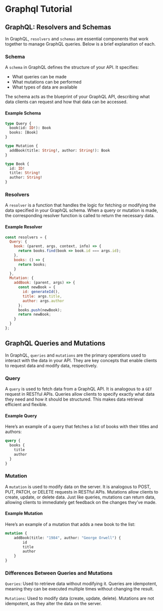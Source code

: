 # Graphql Tutorial

## GraphQL: Resolvers and Schemas

In GraphQL, `resolvers` and `schemas` are essential components that work together to manage GraphQL queries. Below is a brief explanation of each.

### Schema

A `schema` in GraphQL defines the structure of your API. It specifies:

- What queries can be made
- What mutations can be performed
- What types of data are available

The schema acts as the blueprint of your GraphQL API, describing what data clients can request and how that data can be accessed.

#### Example Schema

```graphql
type Query {
  book(id: ID!): Book
  books: [Book]
}

type Mutation {
  addBook(title: String!, author: String!): Book
}

type Book {
  id: ID!
  title: String!
  author: String!
}
```

### Resolvers

A `resolver` is a function that handles the logic for fetching or modifying the data specified in your GraphQL schema. When a query or mutation is made, the corresponding resolver function is called to return the necessary data.

#### Example Resolver

```javascript
const resolvers = {
  Query: {
    book: (parent, args, context, info) => {
      return books.find(book => book.id === args.id);
    },
    books: () => {
      return books;
    }
  },
  Mutation: {
    addBook: (parent, args) => {
      const newBook = {
        id: generateId(),
        title: args.title,
        author: args.author
      };
      books.push(newBook);
      return newBook;
    }
  }
};
```


## GraphQL Queries and Mutations

In GraphQL, `queries` and `mutations` are the primary operations used to interact with the data in your API. They are key concepts that enable clients to request data and modify data, respectively.

### Query

A `query` is used to fetch data from a GraphQL API. It is analogous to a `GET` request in RESTful APIs. Queries allow clients to specify exactly what data they need and how it should be structured. This makes data retrieval efficient and flexible.

#### Example Query

Here’s an example of a query that fetches a list of books with their titles and authors:

```graphql
query {
  books {
    title
    author
  }
}
```

### Mutation

A `mutation` is used to modify data on the server. It is analogous to POST, PUT, PATCH, or DELETE requests in RESTful APIs. Mutations allow clients to create, update, or delete data. Just like queries, mutations can return data, allowing clients to immediately get feedback on the changes they’ve made.

#### Example Mutation

Here’s an example of a mutation that adds a new book to the list:

```graphql
mutation {
    addBook(title: "1984", author: "George Orwell") {
        id
        title
        author
    }
}
```

### Differences Between Queries and Mutations

``Queries``: Used to retrieve data without modifying it. Queries are idempotent, meaning they can be executed multiple times without changing the result.

``Mutations``: Used to modify data (create, update, delete). Mutations are not idempotent, as they alter the data on the server.